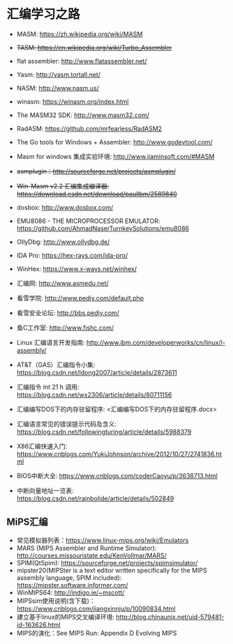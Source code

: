 # 汇编学习之路

* MASM: <https://zh.wikipedia.org/wiki/MASM>
* ~~TASM: <https://en.wikipedia.org/wiki/Turbo_Assembler>~~
* flat assembler: <http://www.flatassembler.net/>
* Yasm: <http://yasm.tortall.net/>
* NASM: <http://www.nasm.us/>

* winasm: <https://winasm.org/index.html>
* The MASM32 SDK: <http://www.masm32.com/>
* RadASM: <https://github.com/mrfearless/RadASM2>
* The Go tools for Windows + Assembler: <http://www.godevtool.com/>
* Masm for windows 集成实验环境: <http://www.jiaminsoft.com/#MASM>
* ~~asmplugin：<http://sourceforge.net/projects/asmplugin/>~~
* ~~Win-Masm v2.2 汇编集成编译器: <https://download.csdn.net/download/paullbm/2589840>~~

* dosbox: <http://www.dosbox.com/>
* EMU8086  - THE MICROPROCESSOR EMULATOR: <https://github.com/AhmadNaserTurnkeySolutions/emu8086>
* OllyDbg: <http://www.ollydbg.de/>
* IDA Pro: <https://hex-rays.com/ida-pro/>
* WinHex: <https://www.x-ways.net/winhex/>

* 汇编网: <http://www.asmedu.net/>
* 看雪学院: <http://www.pediy.com/default.php>
* 看雪安全论坛: <http://bbs.pediy.com/>
* 鱼C工作室: <http://www.fishc.com/>
* Linux 汇编语言开发指南: <http://www.ibm.com/developerworks/cn/linux/l-assembly/>
* AT&T（GAS）汇编指令小集: <https://blog.csdn.net/ldong2007/article/details/2873611>
* 汇编指令 int 21 h 调用: <https://blog.csdn.net/wx2306/article/details/80711156>
* 汇编编写DOS下的内存驻留程序: <汇编编写DOS下的内存驻留程序.docx>
* 汇编语言常见的错误提示代码及含义: <https://blog.csdn.net/followingturing/article/details/5988379>
* X86汇编快速入门: <https://www.cnblogs.com/YukiJohnson/archive/2012/10/27/2741836.html>
* BIOS中断大全: <https://www.cnblogs.com/coderCaoyu/p/3638713.html>
* 中断向量地址一览表: <https://blog.csdn.net/rainbolide/article/details/502849>

## MiPS汇编

* 常见模拟器列表：<https://www.linux-mips.org/wiki/Emulators>
* MARS (MIPS Assembler and Runtime Simulator): <http://courses.missouristate.edu/KenVollmar/MARS/>
* SPIM(QtSpim): <https://sourceforge.net/projects/spimsimulator/>
* mipster20(MIPSter is a text editor written specifically for the MIPS assembly language, SPIM included): <https://mipster.software.informer.com/>
* WinMIPS64: <http://indigo.ie/~mscott/>
* MIPSsim使用说明(含下载)：<https://www.cnblogs.com/jiangxinnju/p/10090834.html>
* 建立基于linux的MIPS交叉编译环境: <http://blog.chinaunix.net/uid-579481-id-163626.html>
* MIPS的演化：See MIPS Run: Appendix D Evolving MIPS
